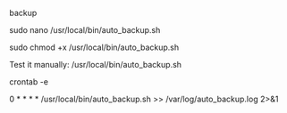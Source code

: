    backup

sudo nano /usr/local/bin/auto_backup.sh


sudo chmod +x /usr/local/bin/auto_backup.sh


Test it manually:
/usr/local/bin/auto_backup.sh

crontab -e


0 * * * * /usr/local/bin/auto_backup.sh >> /var/log/auto_backup.log 2>&1

